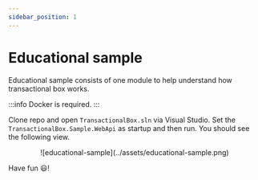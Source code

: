 ```yaml
---
sidebar_position: 1
---
```


# Educational sample
Educational sample consists of one module to help understand how transactional box works.

:::info
 Docker is required.
:::

Clone repo and open `TransactionalBox.sln` via Visual Studio. Set the `TransactionalBox.Sample.WebApi` as startup and then run. You should see the following view.

<div align="center">
![educational-sample](../assets/educational-sample.png)
</div>

Have fun :smiley:!